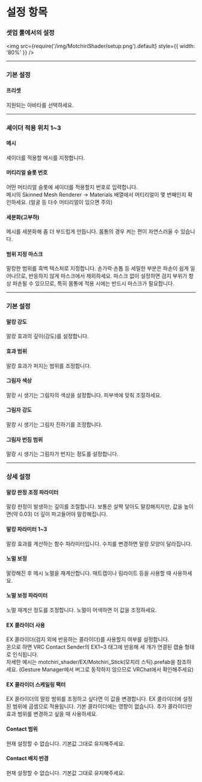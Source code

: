 
# 설정 항목

### 셋업 툴에서의 설정

<img
src={require('/img/MotchiriShader/setup.png').default}
style={{ width: '80%' }}
/>

---

### 기본 설정

#### 프리셋

지원되는 아바타를 선택하세요.

---

### 셰이더 적용 위치 1~3

#### 메시

셰이더를 적용할 메시를 지정합니다.

#### 머티리얼 슬롯 번호

어떤 머티리얼 슬롯에 셰이더를 적용할지 번호로 입력합니다.  
메시의 Skinned Mesh Renderer → Materials 배열에서 머티리얼이 몇 번째인지 확인하세요. (얼굴 등 다수 머티리얼이 있으면 주의)

#### 세분화(고부하)

메시를 세분화해 좀 더 부드럽게 만듭니다. 몸통의 경우 켜는 편이 자연스러울 수 있습니다.

#### 범위 지정 마스크

말캉한 범위를 흑백 텍스처로 지정합니다. 손가락·손톱 등 세밀한 부분은 파손이 쉽게 일어나므로, 반응하지 않게 마스크에서 제외하세요. 마스크 없이 설정하면 검지 부위가 항상 파손될 수 있으므로, 특히 몸통에 적용 시에는 반드시 마스크가 필요합니다.

---

### 기본 설정

#### 말캉 강도

말캉 효과의 깊이(강도)를 설정합니다.

#### 효과 범위

말캉 효과가 퍼지는 범위를 조정합니다.

#### 그림자 색상

말캉 시 생기는 그림자의 색상을 설정합니다. 피부색에 맞춰 조절하세요.

#### 그림자 강도

말캉 시 생기는 그림자 진하기를 조정합니다.

#### 그림자 번짐 범위

말캉 시 생기는 그림자가 번지는 정도를 설정합니다.

---

### 상세 설정

#### 말캉 판정 조정 파라미터

말캉 판정이 발생하는 깊이를 조절합니다. 보통은 살짝 닿아도 말캉해지지만, 값을 높이면(약 0.03) 더 깊이 파고들어야 말캉해집니다.

#### 말캉 파라미터 1~3

말캉 효과를 계산하는 함수 파라미터입니다. 수치를 변경하면 말캉 모양이 달라집니다.

#### 노멀 보정

말캉해진 후 메시 노멀을 재계산합니다. 매트캡이나 림라이트 등을 사용할 때 사용하세요.

#### 노멀 보정 파라미터

노멀 재계산 정도를 조정합니다. 노멀이 어색하면 이 값을 조정하세요.

#### EX 콜라이더 사용

EX 콜라이더(검지 외에 반응하는 콜라이더)를 사용할지 여부를 설정합니다.  
온으로 하면 VRC Contact Sender의 EX1~3 태그에 반응해 세 개가 연결된 캡슐 형태로 인식됩니다.  
자세한 예시는 motchiri_shader/EX/Motchiri_Stick(모치리 스틱).prefab을 참조하세요. (Gesture Manager에서 버그로 동작하지 않으므로 VRChat에서 확인해주세요)

#### EX 콜라이더 스케일링 팩터

EX 콜라이더의 말캉 범위를 조정하고 싶다면 이 값을 변경합니다. EX 콜라이더에 설정된 범위에 곱셈으로 적용됩니다. 기본 콜라이더에는 영향이 없습니다. 추가 콜라이더만 효과 범위를 변경하고 싶을 때 사용하세요.

#### Contact 범위

현재 설정할 수 없습니다. 기본값 그대로 유지해주세요.

#### Contact 배치 반경

현재 설정할 수 없습니다. 기본값 그대로 유지해주세요.

